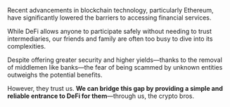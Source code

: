 Recent advancements in blockchain technology, particularly Ethereum, have significantly lowered the barriers to accessing financial services.

While DeFi allows anyone to participate safely without needing to trust intermediaries, our friends and family are often too busy to dive into its complexities.

Despite offering greater security and higher yields—thanks to the removal of middlemen like banks—the fear of being scammed by unknown entities outweighs the potential benefits.

However, they trust us. <b>We can bridge this gap by providing a simple and reliable entrance to DeFi for them</b>—through us, the crypto bros.
